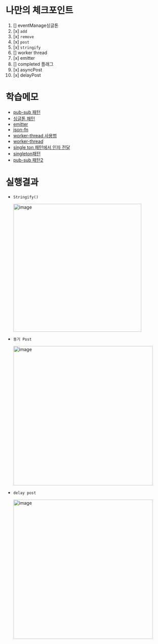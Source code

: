 # 나만의 체크포인트
1. [] eventManage싱글톤
2. [x] `add`
3. [x] `remove`
4. [x] `post`
5. [x] `stringify`
6. [] worker thread
7. [x] emitter
8. [] completed 플래그
9.  [x] asyncPost
10. [x] delayPost

# 학습메모
* [pub-sub 패턴](https://jeonyeohun.tistory.com/216?category=884319)
* [싱글톤 패턴](https://tecoble.techcourse.co.kr/post/2020-11-07-singleton/)
* [emitter](https://thinkforthink.tistory.com/141)
* [json-fn](https://www.npmjs.com/package/json-fn)
* [worker-thread 사용법](https://inpa.tistory.com/entry/NODE-%F0%9F%93%9A-workerthreads-%EB%AA%A8%EB%93%88)
* [worker-thread](https://nodesource.com/blog/worker-threads-nodejs)
* [single ton 패턴에서 인자 전달](https://velog.io/@dogakday/Singleton-%ED%8C%A8%ED%84%B4%EC%97%90%EC%84%9C-%EC%9D%B8%EC%9E%90-%EC%A0%84%EB%8B%AC%ED%95%B4%EC%84%9C-%EC%B4%88%EA%B8%B0%ED%99%94)
* [singleton패턴](https://heecheolman.tistory.com/40)
* [pub-sub 패턴2](https://zorba91.tistory.com/291)

# 실행결과
* `Stringify()`

    <img width="404" alt="image" src="https://user-images.githubusercontent.com/63294532/183451209-b1e6ae72-9fc8-4323-8918-4d2dac864296.png">

* `동기 Post`

    <img width="440" alt="image" src="https://user-images.githubusercontent.com/63294532/183451354-41bf7be4-6eef-4448-84d1-0b60c8b0a7cd.png">

* `delay post`

    <img width="440" alt="image" src="https://user-images.githubusercontent.com/63294532/183451538-36291f7c-85a2-4b13-9485-99375f3f3727.png">
